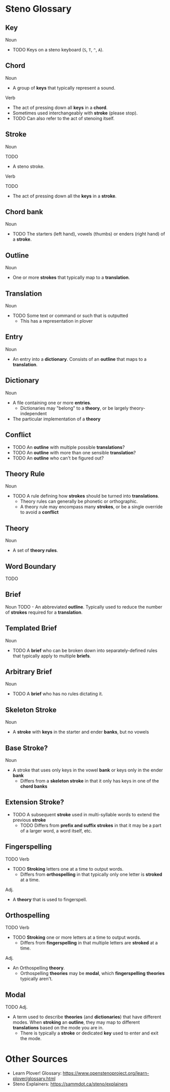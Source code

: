 # Steno Glossary

## Key
Noun

- TODO Keys on a steno keyboard (`S`, `T`, `^`, `A`).

## Chord
Noun

- A group of **keys** that typically represent a sound.

Verb
- The act of pressing down all **keys** in a **chord**.
- Sometimes used interchangeably with **stroke** (please stop).
- TODO Can also refer to the act of stenoing itself.

## Stroke
Noun

TODO
- A steno stroke.

Verb

TODO
- The act of pressing down all the **keys** in a **stroke**.

## Chord bank
Noun

- TODO The starters (left hand), vowels (thumbs) or enders (right hand) of a **stroke**.

## Outline
Noun

- One or more **strokes** that typically map to a **translation**.

## Translation
Noun

- TODO Some text or command or such that is outputted
  - This has a representation in plover

## Entry
Noun

- An entry into a **dictionary**. Consists of an **outline** that maps to a **translation**.

## Dictionary
Noun

- A file containing one or more **entries**.
  - Dictionaries may "belong" to a **theory**, or be largely theory-independent
- The particular implementation of a **theory**

## Conflict

- TODO An **outline** with multiple possible **translations**?
- TODO An **outline** with more than one sensible **translation**?
- TODO An **outline** who can't be figured out?

## Theory Rule
Noun

- TODO A rule defining how **strokes** should be turned into **translations**.
  - Theory rules can generally be phonetic or orthographic.
  - A theory rule may encompass many **strokes**, or be a single override to avoid a **conflict**

## Theory
Noun

- A set of **theory rules**.

## Word Boundary
TODO

## Brief
Noun
TODO - An abbreviated **outline**. Typically used to reduce the number of **strokes** required for a **translation**.

## Templated Brief
Noun

- TODO A **brief** who can be broken down into separately-defined rules that typically apply to multiple **briefs**.

## Arbitrary Brief
Noun

- TODO A **brief** who has no rules dictating it.

## Skeleton Stroke
Noun

- A **stroke** with **keys** in the starter and ender **banks**, but no vowels

## Base Stroke?
Noun

- A stroke that uses only keys in the vowel **bank** or keys only in the ender **bank**
  - Differs from a **skeleton stroke** in that it only has keys in one of the **chord banks**

## Extension Stroke?
- TODO A subsequent **stroke** used in multi-syllable words to extend the previous **stroke**
  - TODO Differs from **prefix and suffix strokes** in that it may be a part of a larger word, a word itself, etc.


## Fingerspelling
TODO
Verb

- TODO **Stroking** letters one at a time to output words.
  - Differs from **orthospelling** in that typically only one letter is **stroked** at a time.

Adj.

- A **theory** that is used to fingerspell.

## Orthospelling
TODO
Verb

- TODO **Stroking** one or more letters at a time to output words.
  - Differs from **fingerspelling** in that multiple letters are **stroked** at a time.

Adj.

- An Orthospelling **theory**.
  - Orthospelling **theories** may be **modal**, which **fingerspelling** **theories** typically aren't.


## Modal
TODO
Adj.

- A term used to describe **theories** (and **dictionaries**) that have different modes. When **stroking** an **outline**, they may map to different **translations** based on the mode you are in.
  - There is typically a **stroke** or dedicated **key** used to enter and exit the mode.





# Other Sources

- Learn Plover! Glossary: https://www.openstenoproject.org/learn-plover/glossary.html
- Steno Explainers: https://sammdot.ca/steno/explainers
